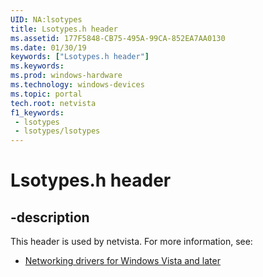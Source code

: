 ```yaml
---
UID: NA:lsotypes
title: Lsotypes.h header
ms.assetid: 177F5848-CB75-495A-99CA-852EA7AA0130
ms.date: 01/30/19
keywords: ["Lsotypes.h header"]
ms.keywords: 
ms.prod: windows-hardware
ms.technology: windows-devices
ms.topic: portal
tech.root: netvista
f1_keywords:
 - lsotypes
 - lsotypes/lsotypes
---
```


# Lsotypes.h header


## -description

This header is used by netvista. For more information, see:

- [Networking drivers for Windows Vista and later](../_netvista/index.md)


